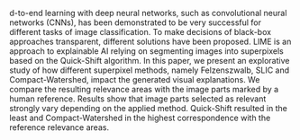 d-to-end learning with deep neural networks, such as convolutional neural networks (CNNs), has been demonstrated to be very successful for different tasks of image classification. To make decisions of black-box approaches transparent, different solutions have been proposed. LIME is an approach to explainable AI relying on segmenting images into superpixels based on the Quick-Shift algorithm. In this paper, we present an explorative study of how different superpixel methods, namely Felzenszwalb, SLIC and Compact-Watershed, impact the generated visual explanations. We compare the resulting relevance areas with the image parts marked by a human reference. Results show that image parts selected as relevant strongly vary depending on the applied method. Quick-Shift resulted in the least and Compact-Watershed in the highest correspondence with the reference relevance areas.
